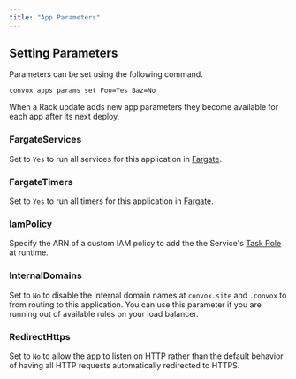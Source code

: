 ```yaml
---
title: "App Parameters"
---
```


## Setting Parameters

Parameters can be set using the following command.

    convox apps params set Foo=Yes Baz=No

<div class="block-callout block-show-callout type-info" markdown="1">
  When a Rack update adds new app parameters they become available for each app after its next deploy.
</div>

### FargateServices

Set to `Yes` to run all services for this application in [Fargate](https://aws.amazon.com/fargate/).

### FargateTimers

Set to `Yes` to run all timers for this application in [Fargate](https://aws.amazon.com/fargate/).

### IamPolicy

Specify the ARN of a custom IAM policy to add the the Service's [Task Role](https://docs.aws.amazon.com/AmazonECS/latest/developerguide/task-iam-roles.html) at runtime.

### InternalDomains

Set to `No` to disable the internal domain names at `convox.site` and `.convox` to from routing to this application. You can use this parameter if you are running out of available rules on your load balancer.

### RedirectHttps

Set to `No` to allow the app to listen on HTTP rather than the default behavior of having all HTTP requests automatically redirected to HTTPS.
